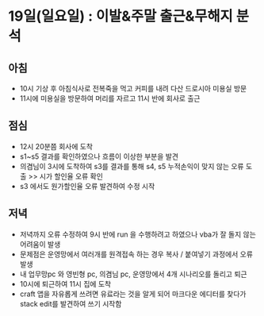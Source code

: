 # 19일(일요일) :  이발&주말 출근&무해지 분석

## 아침

* 10시 기상 후 아침식사로 전복죽을 먹고 커피를 내려 다산 드로시아 미용실 방문
* 11시에 미용실을 방문하여 머리를 자르고 11시 반에 회사로 출근

## 점심

* 12시 20분쯤 회사에 도착 
* s1~s5 결과를 확인하였으나 흐름이 이상한 부분을 발견
* 의겸님이 3시에 도착하여 s3를 결과를 통해 s4, s5 누적손익이 맞지 않는 오류 도출 >> 시가 할인율 오류 확인
* s3 에서도 원가할인율 오류 발견하여 수정 시작 

## 저녁

* 저녁까지 오류 수정하여 9시 반에 run 을 수행하려고 하였으나 vba가 잘 돌지 않는 어려움이 발생
* 문제점은 운영망에서 여러개를 원격접속 하는 경우 복사 / 붙여넣기 과정에서 오류 발생
*  내 업무망pc 와 영빈형  pc, 의겸님 pc, 운영망에서 4개 시나리오를 돌리고 퇴근
* 10시에 퇴근하여 11시 집에 도착
* craft 앱을 자유롭게 쓰려면 유료라는 것을 알게 되어  마크다운 에디터를 찾다가 stack edit를 발견하여 쓰기 시작함

<!--stackedit_data:
eyJoaXN0b3J5IjpbNjQ4NTU3MzgyXX0=
-->